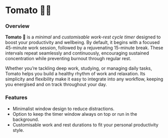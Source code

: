 # Tomato 🍅⏰
### Overview
**Tomato** 🍅 is a _minimal_ and _customisable work-rest cycle timer_ designed to boost your productivity and wellbeing. By default, it begins with a focused 45-minute work session, followed by a rejuvenating 15-minute break. These intervals repeat seamlessly and continuously, encouraging sustained concentration while preventing burnout through regular rest.

Whether you’re tackling deep work, studying, or managing daily tasks, Tomato helps you build a healthy rhythm of work and relaxation. Its simplicity and flexibility make it easy to integrate into any workflow, keeping you energised and on track throughout your day.

### Features 
- Minimalist window design to reduce distractions.
- Option to keep the timer window always on top or run in the background.
- Customisable work and rest durations to fit your personal productivity style.
